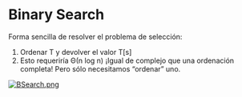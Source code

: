 # Binary Search

Forma sencilla de resolver el problema de selección:
  1. Ordenar T y devolver el valor T[s]
  2. Esto requeriría Θ(n log n)
¡Igual de complejo que una ordenación completa!
Pero sólo necesitamos “ordenar” uno.

[![BSearch.png](https://i.postimg.cc/HkVQZ8HB/BSearch.png)](https://postimg.cc/fVQtkLV9)

